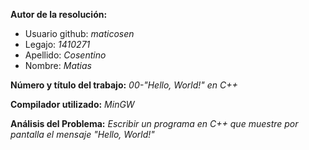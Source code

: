 **Autor de la resolución:**
  * Usuario github: *maticosen*
  * Legajo: *1410271*
  * Apellido: *Cosentino*
  * Nombre: *Matias*
  
**Número y título del trabajo:** *00-"Hello, World!" en C++*

**Compilador utilizado:** *MinGW*

**Análisis del Problema:** *Escribir un programa en C++ que muestre por pantalla el mensaje "Hello, World!"*
